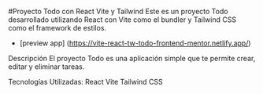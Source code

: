#Proyecto Todo con React Vite y Tailwind
Este es un proyecto Todo desarrollado utilizando React con Vite como el bundler y Tailwind CSS como el framework de estilos.

- [preview app] (https://vite-react-tw-todo-frontend-mentor.netlify.app/)

Descripción
El proyecto Todo es una aplicación simple que te permite crear, editar y eliminar tareas. 

Tecnologías Utilizadas:
React
Vite
Tailwind CSS